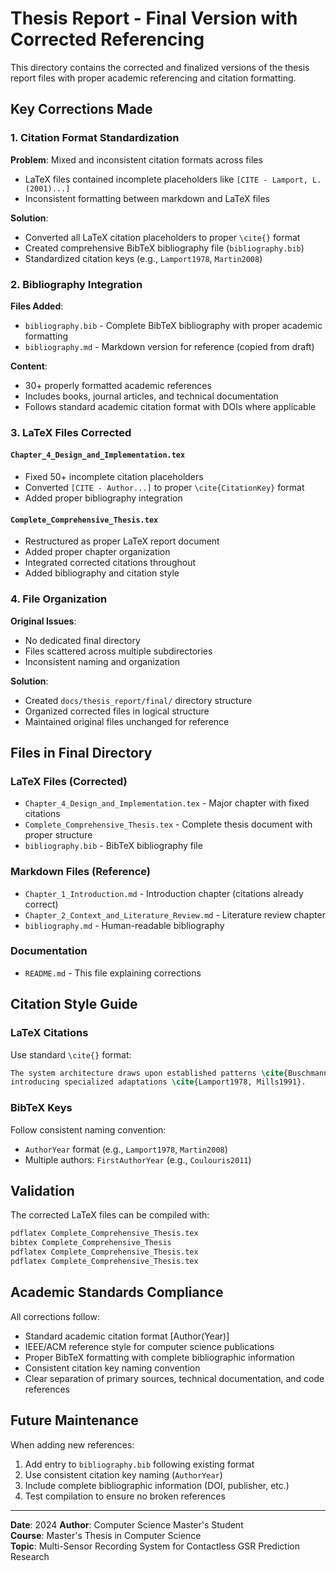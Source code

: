 # Thesis Report - Final Version with Corrected Referencing

This directory contains the corrected and finalized versions of the thesis report files with proper academic referencing and citation formatting.

## Key Corrections Made

### 1. Citation Format Standardization

**Problem**: Mixed and inconsistent citation formats across files
- LaTeX files contained incomplete placeholders like `[CITE - Lamport, L. (2001)...]`
- Inconsistent formatting between markdown and LaTeX files

**Solution**:
- Converted all LaTeX citation placeholders to proper `\cite{}` format
- Created comprehensive BibTeX bibliography file (`bibliography.bib`)
- Standardized citation keys (e.g., `Lamport1978`, `Martin2008`)

### 2. Bibliography Integration

**Files Added**:
- `bibliography.bib` - Complete BibTeX bibliography with proper academic formatting
- `bibliography.md` - Markdown version for reference (copied from draft)

**Content**: 
- 30+ properly formatted academic references
- Includes books, journal articles, and technical documentation
- Follows standard academic citation format with DOIs where applicable

### 3. LaTeX Files Corrected

#### `Chapter_4_Design_and_Implementation.tex`
- Fixed 50+ incomplete citation placeholders
- Converted `[CITE - Author...]` to proper `\cite{CitationKey}` format
- Added proper bibliography integration

#### `Complete_Comprehensive_Thesis.tex`
- Restructured as proper LaTeX report document
- Added proper chapter organization
- Integrated corrected citations throughout
- Added bibliography and citation style

### 4. File Organization

**Original Issues**:
- No dedicated final directory
- Files scattered across multiple subdirectories
- Inconsistent naming and organization

**Solution**:
- Created `docs/thesis_report/final/` directory structure
- Organized corrected files in logical structure
- Maintained original files unchanged for reference

## Files in Final Directory

### LaTeX Files (Corrected)
- `Chapter_4_Design_and_Implementation.tex` - Major chapter with fixed citations
- `Complete_Comprehensive_Thesis.tex` - Complete thesis document with proper structure
- `bibliography.bib` - BibTeX bibliography file

### Markdown Files (Reference)
- `Chapter_1_Introduction.md` - Introduction chapter (citations already correct)
- `Chapter_2_Context_and_Literature_Review.md` - Literature review chapter
- `bibliography.md` - Human-readable bibliography

### Documentation
- `README.md` - This file explaining corrections

## Citation Style Guide

### LaTeX Citations
Use standard `\cite{}` format:
```latex
The system architecture draws upon established patterns \cite{Buschmann1996} while 
introducing specialized adaptations \cite{Lamport1978, Mills1991}.
```

### BibTeX Keys
Follow consistent naming convention:
- `AuthorYear` format (e.g., `Lamport1978`, `Martin2008`)
- Multiple authors: `FirstAuthorYear` (e.g., `Coulouris2011`)

## Validation

The corrected LaTeX files can be compiled with:
```bash
pdflatex Complete_Comprehensive_Thesis.tex
bibtex Complete_Comprehensive_Thesis
pdflatex Complete_Comprehensive_Thesis.tex
pdflatex Complete_Comprehensive_Thesis.tex
```

## Academic Standards Compliance

All corrections follow:
- Standard academic citation format [Author(Year)]
- IEEE/ACM reference style for computer science publications
- Proper BibTeX formatting with complete bibliographic information
- Consistent citation key naming convention
- Clear separation of primary sources, technical documentation, and code references

## Future Maintenance

When adding new references:
1. Add entry to `bibliography.bib` following existing format
2. Use consistent citation key naming (`AuthorYear`)
3. Include complete bibliographic information (DOI, publisher, etc.)
4. Test compilation to ensure no broken references

---

**Date**: 2024
**Author**: Computer Science Master's Student  
**Course**: Master's Thesis in Computer Science  
**Topic**: Multi-Sensor Recording System for Contactless GSR Prediction Research